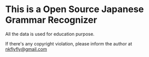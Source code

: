 # This is a Open Source Japanese Grammar Recognizer

All the data is used for education purpose.

If there's any copyright violation, please inform the author at nkflyfly@gmail.com

